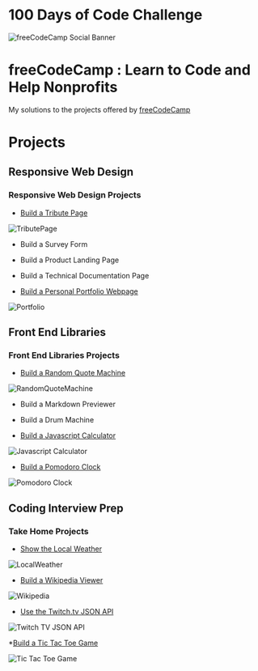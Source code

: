 # 100 Days of Code Challenge

![freeCodeCamp Social Banner](https://s3.amazonaws.com/freecodecamp/wide-social-banner.png)

# freeCodeCamp : Learn to Code and Help Nonprofits

My solutions to the projects offered by [freeCodeCamp](https://www.freecodecamp.org)

# Projects

## Responsive Web Design

### Responsive Web Design Projects

* [Build a Tribute Page](https://github.com/Scylidose/100DaysOfCodeChallenge/tree/master/FreeCodeCamp/Responsive%20Web%20Design/Tribute%20Page)  

![TributePage](../Calendar/img/tributepage-computer.png)  

* Build a Survey Form

* Build a Product Landing Page

* Build a Technical Documentation Page

* [Build a Personal Portfolio Webpage](https://github.com/Scylidose/100DaysOfCodeChallenge/tree/master/FreeCodeCamp/Responsive%20Web%20Design/Portfolio)  

![Portfolio](../Calendar/img/portfolio.png)  

## Front End Libraries

### Front End Libraries Projects

* [Build a Random Quote Machine](https://github.com/Scylidose/100DaysOfCodeChallenge/tree/master/FreeCodeCamp/Front%20End%20Libraries/Random%20Quote%20Machine)

![RandomQuoteMachine](../Calendar/img/quote3.gif)

* Build a Markdown Previewer

* Build a Drum Machine

* [Build a Javascript Calculator](https://github.com/Scylidose/100DaysOfCodeChallenge/tree/master/FreeCodeCamp/Front%20End%20Libraries/JavaScript%20Calculator)

![Javascript Calculator](../Calendar/img/calculator2.gif)

* [Build a Pomodoro Clock](https://github.com/Scylidose/100DaysOfCodeChallenge/tree/master/FreeCodeCamp/Front%20End%20Libraries/Pomodoro%20Clock)

![Pomodoro Clock](../Calendar/img/pomodoro2.gif)

## Coding Interview Prep

### Take Home Projects

* [Show the Local Weather](https://github.com/Scylidose/100DaysOfCodeChallenge/tree/master/FreeCodeCamp/Coding%20Interview%20Prep/Local%20Weather)

![LocalWeather](../Calendar/img/weather2.gif)

* [Build a Wikipedia Viewer](https://github.com/Scylidose/100DaysOfCodeChallenge/tree/master/FreeCodeCamp/Coding%20Interview%20Prep/Wikipedia%20Viewer)

![Wikipedia](../Calendar/img/wikipedia2.gif)

* [Use the Twitch.tv JSON API](https://github.com/Scylidose/100DaysOfCodeChallenge/tree/master/FreeCodeCamp/Coding%20Interview%20Prep/Twitch.tv%20JSON%20API)

![Twitch TV JSON API](../Calendar/img/twitch2.gif)

*[Build a Tic Tac Toe Game](https://github.com/Scylidose/100DaysOfCodeChallenge/tree/master/FreeCodeCamp/Coding%20Interview%20Prep/Tic%20Tac%20Toe%20Game)

![Tic Tac Toe Game](../Calendar/img/tictactoe3.gif)